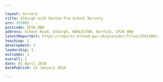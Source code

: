 ```yaml
---

layout: nursery
title: Alburgh with Denton Pre-School Nursery
urn: 253992
postcode: IP20 0BW
address: School Road, Alburgh, HARLESTON, Norfolk, IP20 0BW
latestReportUrl: https://reports.ofsted.gov.uk/provider/files/2542390/urn/253992.pdf
teaching: 1
development: 1
leadership: 1
outcomes: 1
overall: 1
date: 01 April 2018 
datePublish: 22 January 2016

---
```

